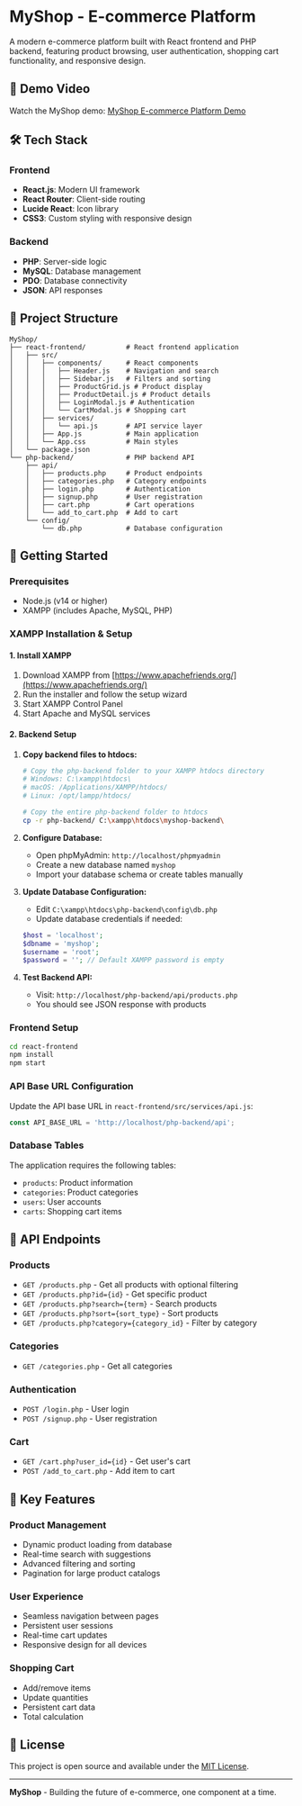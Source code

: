 # MyShop - E-commerce Platform

A modern e-commerce platform built with React frontend and PHP backend, featuring product browsing, user authentication, shopping cart functionality, and responsive design.

## 🎥 Demo Video
Watch the MyShop demo: [MyShop E-commerce Platform Demo](https://www.youtube.com/watch?v=3LiD29OtA_I)


## 🛠️ Tech Stack

### Frontend
- **React.js**: Modern UI framework
- **React Router**: Client-side routing
- **Lucide React**: Icon library
- **CSS3**: Custom styling with responsive design

### Backend
- **PHP**: Server-side logic
- **MySQL**: Database management
- **PDO**: Database connectivity
- **JSON**: API responses

## 📁 Project Structure

```
MyShop/
├── react-frontend/          # React frontend application
│   ├── src/
│   │   ├── components/      # React components
│   │   │   ├── Header.js    # Navigation and search
│   │   │   ├── Sidebar.js   # Filters and sorting
│   │   │   ├── ProductGrid.js # Product display
│   │   │   ├── ProductDetail.js # Product details
│   │   │   ├── LoginModal.js # Authentication
│   │   │   └── CartModal.js # Shopping cart
│   │   ├── services/
│   │   │   └── api.js       # API service layer
│   │   ├── App.js           # Main application
│   │   └── App.css          # Main styles
│   └── package.json
└── php-backend/             # PHP backend API
    ├── api/
    │   ├── products.php     # Product endpoints
    │   ├── categories.php   # Category endpoints
    │   ├── login.php        # Authentication
    │   ├── signup.php       # User registration
    │   ├── cart.php         # Cart operations
    │   └── add_to_cart.php  # Add to cart
    └── config/
        └── db.php           # Database configuration
```

## 🚀 Getting Started

### Prerequisites
- Node.js (v14 or higher)
- XAMPP (includes Apache, MySQL, PHP)

### XAMPP Installation & Setup

#### 1. Install XAMPP
1. Download XAMPP from [https://www.apachefriends.org/](https://www.apachefriends.org/)
2. Run the installer and follow the setup wizard
3. Start XAMPP Control Panel
4. Start Apache and MySQL services

#### 2. Backend Setup
1. **Copy backend files to htdocs:**
   ```bash
   # Copy the php-backend folder to your XAMPP htdocs directory
   # Windows: C:\xampp\htdocs\
   # macOS: /Applications/XAMPP/htdocs/
   # Linux: /opt/lampp/htdocs/
   
   # Copy the entire php-backend folder to htdocs
   cp -r php-backend/ C:\xampp\htdocs\myshop-backend\
   ```

2. **Configure Database:**
   - Open phpMyAdmin: `http://localhost/phpmyadmin`
   - Create a new database named `myshop`
   - Import your database schema or create tables manually

3. **Update Database Configuration:**
   - Edit `C:\xampp\htdocs\php-backend\config\db.php`
   - Update database credentials if needed:
   ```php
   $host = 'localhost';
   $dbname = 'myshop';
   $username = 'root';
   $password = ''; // Default XAMPP password is empty
   ```

4. **Test Backend API:**
   - Visit: `http://localhost/php-backend/api/products.php`
   - You should see JSON response with products

### Frontend Setup
```bash
cd react-frontend
npm install
npm start
```

### API Base URL Configuration
Update the API base URL in `react-frontend/src/services/api.js`:
```javascript
const API_BASE_URL = 'http://localhost/php-backend/api';
```

### Database Tables
The application requires the following tables:
- `products`: Product information
- `categories`: Product categories
- `users`: User accounts
- `carts`: Shopping cart items

## 🔧 API Endpoints

### Products
- `GET /products.php` - Get all products with optional filtering
- `GET /products.php?id={id}` - Get specific product
- `GET /products.php?search={term}` - Search products
- `GET /products.php?sort={sort_type}` - Sort products
- `GET /products.php?category={category_id}` - Filter by category

### Categories
- `GET /categories.php` - Get all categories

### Authentication
- `POST /login.php` - User login
- `POST /signup.php` - User registration

### Cart
- `GET /cart.php?user_id={id}` - Get user's cart
- `POST /add_to_cart.php` - Add item to cart

## 🎯 Key Features

### Product Management
- Dynamic product loading from database
- Real-time search with suggestions
- Advanced filtering and sorting
- Pagination for large product catalogs

### User Experience
- Seamless navigation between pages
- Persistent user sessions
- Real-time cart updates
- Responsive design for all devices

### Shopping Cart
- Add/remove items
- Update quantities
- Persistent cart data
- Total calculation

## 📄 License
This project is open source and available under the [MIT License](LICENSE).

---

**MyShop** - Building the future of e-commerce, one component at a time.
